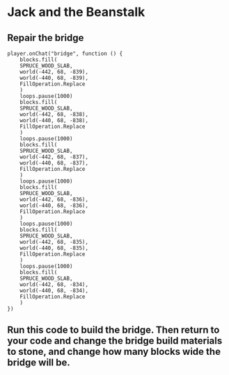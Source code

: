 # Jack and the Beanstalk

## Repair the bridge

```blocks
player.onChat("bridge", function () {
    blocks.fill(
    SPRUCE_WOOD_SLAB,
    world(-442, 68, -839),
    world(-440, 68, -839),
    FillOperation.Replace
    )
    loops.pause(1000)
    blocks.fill(
    SPRUCE_WOOD_SLAB,
    world(-442, 68, -838),
    world(-440, 68, -838),
    FillOperation.Replace
    )
    loops.pause(1000)
    blocks.fill(
    SPRUCE_WOOD_SLAB,
    world(-442, 68, -837),
    world(-440, 68, -837),
    FillOperation.Replace
    )
    loops.pause(1000)
    blocks.fill(
    SPRUCE_WOOD_SLAB,
    world(-442, 68, -836),
    world(-440, 68, -836),
    FillOperation.Replace
    )
    loops.pause(1000)
    blocks.fill(
    SPRUCE_WOOD_SLAB,
    world(-442, 68, -835),
    world(-440, 68, -835),
    FillOperation.Replace
    )
    loops.pause(1000)
    blocks.fill(
    SPRUCE_WOOD_SLAB,
    world(-442, 68, -834),
    world(-440, 68, -834),
    FillOperation.Replace
    )
})
```
## Run this code to build the bridge. Then return to your code and change the bridge build materials to stone, and change how many blocks wide the bridge will be. 
